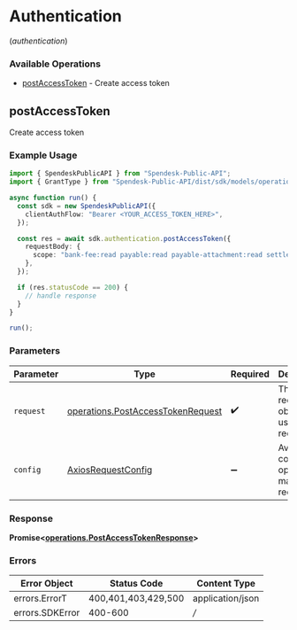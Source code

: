 # Authentication
(*authentication*)

### Available Operations

* [postAccessToken](#postaccesstoken) - Create access token

## postAccessToken

Create access token

### Example Usage

```typescript
import { SpendeskPublicAPI } from "Spendesk-Public-API";
import { GrantType } from "Spendesk-Public-API/dist/sdk/models/operations";

async function run() {
  const sdk = new SpendeskPublicAPI({
    clientAuthFlow: "Bearer <YOUR_ACCESS_TOKEN_HERE>",
  });

  const res = await sdk.authentication.postAccessToken({
    requestBody: {
      scope: "bank-fee:read payable:read payable-attachment:read settlement:read wallet-load:read wallet-summary:read user:read supplier:read analytical-field:read",
    },
  });

  if (res.statusCode == 200) {
    // handle response
  }
}

run();
```

### Parameters

| Parameter                                                                                  | Type                                                                                       | Required                                                                                   | Description                                                                                |
| ------------------------------------------------------------------------------------------ | ------------------------------------------------------------------------------------------ | ------------------------------------------------------------------------------------------ | ------------------------------------------------------------------------------------------ |
| `request`                                                                                  | [operations.PostAccessTokenRequest](../../sdk/models/operations/postaccesstokenrequest.md) | :heavy_check_mark:                                                                         | The request object to use for the request.                                                 |
| `config`                                                                                   | [AxiosRequestConfig](https://axios-http.com/docs/req_config)                               | :heavy_minus_sign:                                                                         | Available config options for making requests.                                              |


### Response

**Promise<[operations.PostAccessTokenResponse](../../sdk/models/operations/postaccesstokenresponse.md)>**
### Errors

| Error Object        | Status Code         | Content Type        |
| ------------------- | ------------------- | ------------------- |
| errors.ErrorT       | 400,401,403,429,500 | application/json    |
| errors.SDKError     | 400-600             | */*                 |
